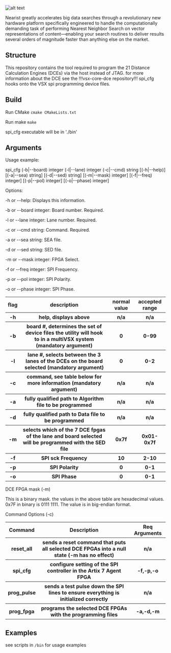 ![alt text](http://nearist.sightbox.io/wp-content/uploads/2017/04/nearist.svg)

Nearist greatly accelerates big data searches through a revolutionary new hardware platform specifically engineered to handle the computationally demanding task of performing Nearest Neighbor Search on vector representations of content—enabling your search routines to deliver results several orders of magnitude faster than anything else on the market.

## Structure

This repository contains the tool required to program the 21 Distance Calculation Engines (DCEs) via the host instead of JTAG. for more information about the DCE see the !!!vsx-core-dce repository!!! 
spi_cfg hooks onto the VSX spi programming device files. 

## Build

Run CMake  `cmake CMakeLists.txt`

Run make  `make`

spi_cfg executable will be in './bin'

## Arguments

Usage example:

spi_cfg (-b|--board) integer (-l|--lane) integer (-c|--cmd) string [(-h|--help)] [(-a|--sea) string] [(-d|--sed) string] [(-m|--mask) integer] [(-f|--freq) integer] [(-p|--pol) integer] [(-o|--phase) integer]

Options:

  -h or --help: Displays this information.

  -b or --board integer: Board number. Required.

  -l or --lane integer: Lane number. Required.

  -c or --cmd string: Command. Required.

  -a or --sea string: SEA file.

  -d or --sed string: SED file.

  -m or --mask integer: FPGA Select.

  -f or --freq integer: SPI Frequency.

  -p or --pol integer: SPI Polarity.

  -o or --phase integer: SPI Phase.

<table>
	<tr> <th>flag</th> <th>description</th> <th>normal value</th> <th>accepted range</th> </tr>
	<tr> <th>-h</th> <th> help, displays above</th> <th>n/a</th> <th>n/a</th> </tr>
	<tr> <th>-b</th> <th>board #, determines the set of device files the utility will hook to in a multiVSX system (mandatory argument)</th> <th>0</th> <th>0-99</th> </tr>
	<tr> <th>-l</th> <th>lane #, selects between the 3 lanes of the DCEs on the board selected (mandatory argument)</th> <th>0</th> <th>0-2</th> </tr>
	<tr> <th>-c</th> <th>command, see table below for more information (mandatory argument)</th> <th>n/a</th> <th>n/a</th> </tr>
	<tr> <th>-a</th> <th>fully qualified path to Algorithm file to be programmed</th> <th>n/a</th> <th>n/a</th> </tr>
	<tr> <th>-d</th> <th>fully qualified path to Data file to be programmed</th> <th>n/a</th> <th>n/a</th> </tr>
	<tr> <th>-m</th> <th>selects which of the 7 DCE fpgas of the lane and board selected will be programmed with the SED file</th> <th>0x7f</th> <th>0x01-0x7f</th> </tr>
	<tr> <th>-f</th> <th>SPI sck Frequency </th> <th>10</th> <th>2-10</th> </tr>
	<tr> <th>-p</th> <th>SPI Polarity</th> <th>0</th> <th>0-1</th> </tr>
	<tr> <th>-o</th> <th>SPI Phase</th> <th>0</th> <th>0-1</th> </tr>
</table>
DCE FPGA mask (-m)
	
This is a binary mask. the values in the above table are hexadecimal values. 0x7F in binary is 0111 1111. The value is in big-endian format. 

Command Options (-c)

<table>
	<tr> <th>Command</th> <th>Description</th> <th>Req Arguments</th></tr>
	<tr> <th>reset_all</th> <th>sends a reset command that puts all selected DCE FPGAs into a null state (-m has no effect)</th> <th>n/a</th></tr>
	<tr> <th>spi_cfg</th> <th>configure setting of the SPI controller in the Artix 7 Agent FPGA</th> <th>-f,-p,-o</th></tr>
	<tr> <th>prog_pulse</th> <th>sends a test pulse down the SPI lines to ensure everything is initialized correctly</th> <th>n/a</th></tr>
	<tr> <th>prog_fpga</th> <th>programs the selected DCE FPGAs with the programming files</th> <th>-a,-d,-m</th></tr>
</table>

## Examples

see scripts in `/bin` for usage examples
